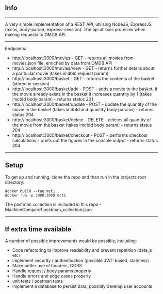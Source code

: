 <h2>Info</h2>

<hr />
A very simple implementation of a REST API, utilising NodeJS, ExpressJS (axios, body-parser, express-session). The api utilises promises when making requests to OMDB API.
<hr />
Endpoints:
<ul>
<li><a>http://localhost:3000/movies</a> - GET - returns all movies from movies.json file, enriched by data from OMDB API</li>
<li><a>http://localhost:3000/movies/view</a> - GET - returns further details about a parituclar movie (takes imdbId request param)</li>
<li><a>http://localhost:3000/basket</a> - GET - returns the contents of the basket (stored in session)</li>
<li><a>http://localhost:3000/basket/add</a> - POST - adds a movie to the basket, if the movie already exists in the basket it increases quantity by 1 (takes imdbId body param) - returns status 201</li>
<li><a>http://localhost:3000/basket/update</a> - POST - update the quantity of the movie in the basket (takes imdbId and quantity body params) - returns status 204</li>
<li><a>http://localhost:3000/basket/delete</a> - DELETE - deletes all quantity of the movie from the basket (takes imdbId body param) - returns status 204</li>
<li><a>http://localhost:3000/basket/checkout</a> - POST - performs checkout calculations - prints out the figures in the console output - returns status 204</li>
</ul>

<hr />

<h2>Setup</h2>
To get up and running, clone the repo and then run in the projects root directory:

````
docker build --tag mct1 .
docker run -p 3000:3000 mct1  
````
The postman collection is included in this repo - MachineCompare1.postman_collection.json
<hr />
<h2>If extra time available</h2>
A number of possible improvements would be possible, including:
<ul>
<li>Code refactoring to improve readability and prevent repetition (data.js etc)</li>
<li>Implement security / authentication (possible JWT-based, stateless)</li>
<li>Make better use of headers, CORS</li>
<li>Handle request / body params properly</li>
<li>Handle errors and edge cases properly</li>
<li>unit tests / postman tests</li>
<li>Implement a database to persist data, possibly develop user accounts</li>
</ul>